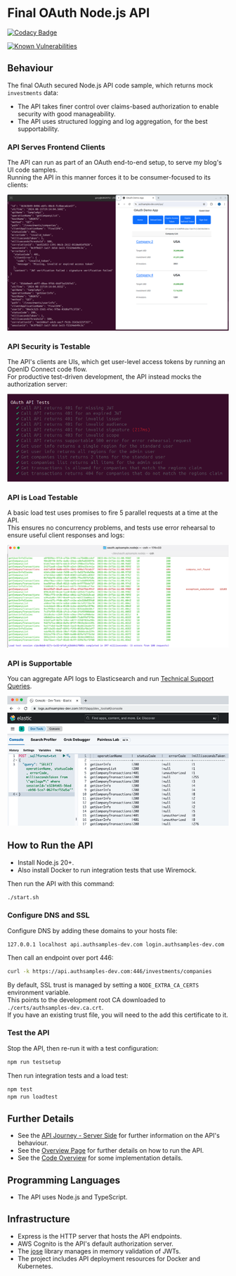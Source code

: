 # Final OAuth Node.js API

[![Codacy Badge](https://api.codacy.com/project/badge/Grade/adc8714adb3446f3858f16e15c2118e0)](https://app.codacy.com/gh/gary-archer/oauth.apisample.nodejs?utm_source=github.com&utm_medium=referral&utm_content=gary-archer/oauth.apisample.nodejs&utm_campaign=Badge_Grade)

[![Known Vulnerabilities](https://snyk.io/test/github/gary-archer/oauth.apisample.nodejs/badge.svg?targetFile=package.json)](https://snyk.io/test/github/gary-archer/oauth.apisample.nodejs?targetFile=package.json)

## Behaviour

The final OAuth secured Node.js API code sample, which returns mock `investments` data:

- The API takes finer control over claims-based authorization to enable security with good manageability.
- The API uses structured logging and log aggregation, for the best supportability.

### API Serves Frontend Clients

The API can run as part of an OAuth end-to-end setup, to serve my blog's UI code samples.\
Running the API in this manner forces it to be consumer-focused to its clients:

![SPA and API](./images/spa-and-api.png)

### API Security is Testable

The API's clients are UIs, which get user-level access tokens by running an OpenID Connect code flow.\
For productive test-driven development, the API instead mocks the authorization server:

![Test Driven Development](./images/tests.png)

### API is Load Testable

A basic load test uses promises to fire 5 parallel requests at a time at the API.\
This ensures no concurrency problems, and tests use error rehearsal to ensure useful client responses and logs:

![Load Test](./images/loadtest.png)

### API is Supportable

You can aggregate API logs to Elasticsearch and run [Technical Support Queries](https://apisandclients.com/posts/api-technical-support-analysis).

![Support Queries](./images/support-queries.png)

## How to Run the API

- Install Node.js 20+.
- Also install Docker to run integration tests that use Wiremock.

Then run the API with this command:

```bash
./start.sh
```

### Configure DNS and SSL

Configure DNS by adding these domains to your hosts file:

```text
127.0.0.1 localhost api.authsamples-dev.com login.authsamples-dev.com
```

Then call an endpoint over port 446:

```bash
curl -k https://api.authsamples-dev.com:446/investments/companies
```

By default, SSL trust is managed by setting a `NODE_EXTRA_CA_CERTS` environment variable.\
This points to the development root CA downloaded to `./certs/authsamples-dev.ca.crt`.\
If you have an existing trust file, you will need to the add this certificate to it.

### Test the API

Stop the API, then re-run it with a test configuration:

```bash
npm run testsetup
```

Then run integration tests and a load test:

```bash
npm test
npm run loadtest
```

## Further Details

* See the [API Journey - Server Side](https://apisandclients.com/posts/api-journey-server-side) for further information on the API's behaviour.
* See the [Overview Page](https://apisandclients.com/posts/api-architecture-node) for further details on how to run the API.
* See the [Code Overview](https://apisandclients.com/posts/final-nodeapi-coding-key-points) for some implementation details.

## Programming Languages

* The API uses Node.js and TypeScript.

## Infrastructure

* Express is the HTTP server that hosts the API endpoints.
* AWS Cognito is the API's default authorization server.
* The [jose](https://github.com/panva/jose) library manages in memory validation of JWTs.
* The project includes API deployment resources for Docker and Kubernetes.

